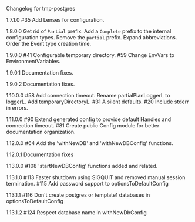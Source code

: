 Changelog for tmp-postgres

1.7.1.0
  #35 Add Lenses for configuration.

1.8.0.0
  Get rid of `Partial` prefix. Add a `Complete` prefix to the internal configuration types.
  Remove the `partial` prefix.
  Expand abbreviations.
  Order the Event type creation time.

1.9.0.0
  #41 Configurable temporary directory.
  #59 Change EnvVars to EnvironmentVariables.

1.9.0.1
  Documentation fixes.

1.9.0.2
  Documentation fixes.

1.10.0.0
  #58 Add connection timeout.
  Rename partialPlanLoggerL to loggerL.
  Add temporaryDirectoryL.
  #31 A silent defaults.
  #20 Include stderr in errors.

1.11.0.0
  #90 Extend generated config to provide default Handles and connection timeout.
  #81 Create public Config module for better documentation organization.

1.12.0.0
  #64 Add the 'withNewDB' and 'withNewDBConfig' functions.

1.12.0.1
  Documentation fixes

1.13.0.0
  #108 'startNewDBConfig' functions added and related.

1.13.1.0
  #113 Faster shutdown using SIGQUIT and removed manual session termination.
  #115 Add password support to optionsToDefaultConfig

1.13.1.1
  #116 Don't create postgres or template1 databases in optionsToDefaultConfig

1.13.1.2
  #124 Respect database name in withNewDbConfig
